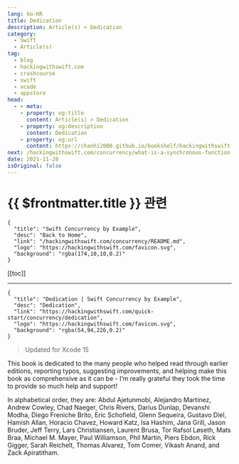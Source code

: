 ```yaml
---
lang: ko-KR
title: Dedication
description: Article(s) > Dedication
category:
  - Swift
  - Article(s)
tag: 
  - blog
  - hackingwithswift.com
  - crashcourse
  - swift
  - xcode
  - appstore
head:
  - - meta:
    - property: og:title
      content: Article(s) > Dedication
    - property: og:description
      content: Dedication
    - property: og:url
      content: https://chanhi2000.github.io/bookshelf/hackingwithswift.com/concurrency/dedication.html
next: /hackingwithswift.com/concurrency/what-is-a-synchronous-function.md
date: 2021-11-28
isOriginal: false
---
```


# {{ $frontmatter.title }} 관련

```component VPCard
{
  "title": "Swift Concurrency by Example",
  "desc": "Back to Home",
  "link": "/hackingwithswift.com/concurrency/README.md",
  "logo": "https://hackingwithswift.com/favicon.svg",
  "background": "rgba(174,10,10,0.2)"
}
```

[[toc]]

---

```component VPCard
{
  "title": "Dedication | Swift Concurrency by Example",
  "desc": "Dedication",
  "link": "https://hackingwithswift.com/quick-start/concurrency/dedication", 
  "logo": "https://hackingwithswift.com/favicon.svg",
  "background": "rgba(54,94,226,0.2)"
}
```

> Updated for Xcode 15

This book is dedicated to the many people who helped read through earlier editions, reporting typos, suggesting improvements, and helping make this book as comprehensive as it can be - I’m really grateful they took the time to provide so much help and support!

In alphabetical order, they are: Abdul Ajetunmobi, Alejandro Martinez, Andrew Cowley, Chad Naeger, Chris Rivers, Darius Dunlap, Devanshi Modha, Diego Freniche Brito, Eric Schofield, Glenn Sequeira, Gustavo Diel, Hamish Allan, Horacio Chavez, Howard Katz, Isa Hashim, Jana Grill, Jason Bruder, Jeff Terry, Lars Christiansen, Laurent Brusa, Tor Rafsol Løseth, Mats Braa, Michael M. Mayer, Paul Williamson, Phil Martin, Piers Ebdon, Rick Gigger, Sarah Reichelt, Thomas Alvarez, Tom Comer, Vikash Anand, and Zack Apiratitham.

